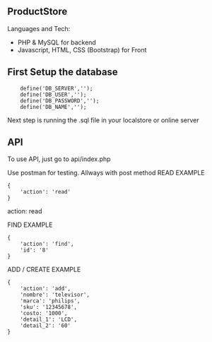 ## ProductStore

Languages and Tech:
- PHP & MySQL for backend
- Javascript, HTML, CSS (Bootstrap) for Front

## First Setup the database 

```
    define('DB_SERVER','');
    define('DB_USER','');
    define('DB_PASSWORD','');
    define('DB_NAME','');
```

Next step is running the .sql file in your localstore or online server


##  API
To use API, just go to api/index.php 

Use postman for testing. Allways with post method
READ EXAMPLE
```
{
    'action': 'read'
}
```



action: read


FIND EXAMPLE
```
{
    'action': 'find',
    'id': '8'
}
```

ADD / CREATE EXAMPLE
```
{
    'action': 'add',
    'nombre': 'televisor',
    'marca': 'philips',
    'sku': '12345678',
    'costo: '1000',
    'detail_1': 'LCD',
    'detail_2': '60'
}
```